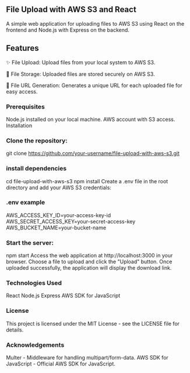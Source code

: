 ## File Upload with AWS S3 and React
A simple web application for uploading files to AWS S3 using React on the frontend and Node.js with Express on the backend.

## Features
✨ File Upload: Upload files from your local system to AWS S3.

📂 File Storage: Uploaded files are stored securely on AWS S3.

🔗 File URL Generation: Generates a unique URL for each uploaded file for easy access.

### Prerequisites
Node.js installed on your local machine.
AWS account with S3 access.
Installation

### Clone the repository:
git clone https://github.com/your-username/file-upload-with-aws-s3.git


### install dependencies
cd file-upload-with-aws-s3
npm install
Create a .env file in the root directory and add your AWS S3 credentials:


### .env example
AWS_ACCESS_KEY_ID=your-access-key-id
AWS_SECRET_ACCESS_KEY=your-secret-access-key
AWS_BUCKET_NAME=your-bucket-name

### Start the server:
npm start
Access the web application at http://localhost:3000 in your browser.
Choose a file to upload and click the "Upload" button.
Once uploaded successfully, the application will display the download link.

### Technologies Used
React
Node.js
Express
AWS SDK for JavaScript

### License
This project is licensed under the MIT License - see the LICENSE file for details.

### Acknowledgements
Multer - Middleware for handling multipart/form-data.
AWS SDK for JavaScript - Official AWS SDK for JavaScript.
